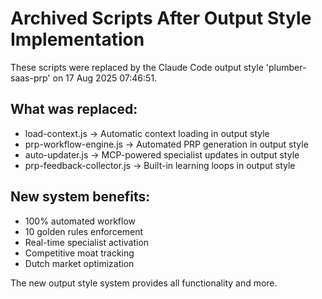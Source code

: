 # Archived Scripts After Output Style Implementation

These scripts were replaced by the Claude Code output style 'plumber-saas-prp' on 17 Aug 2025 07:46:51.

## What was replaced:
- load-context.js → Automatic context loading in output style
- prp-workflow-engine.js → Automated PRP generation in output style  
- auto-updater.js → MCP-powered specialist updates in output style
- prp-feedback-collector.js → Built-in learning loops in output style

## New system benefits:
- 100% automated workflow
- 10 golden rules enforcement
- Real-time specialist activation
- Competitive moat tracking
- Dutch market optimization

The new output style system provides all functionality and more.
